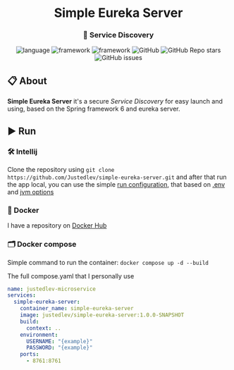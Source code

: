 <div id="header" align="center">
    <h1>Simple Eureka Server</h1>
    <h3>🚚 Service Discovery</h3>
    <div id="badges">
        <img alt="language" src="https://img.shields.io/badge/Java%2017-e6892e">
        <img alt="framework" src="https://img.shields.io/badge/Spring%20Framework%206-6cb52d">
        <img alt="framework" src="https://img.shields.io/badge/Spring%20Boot%203-6cb52d">
        <img alt="GitHub" src="https://img.shields.io/github/license/Justedlev/simple-eureka-server">
        <img alt="GitHub Repo stars" src="https://img.shields.io/github/stars/Justedlev/simple-eureka-server">
        <img alt="GitHub issues" src="https://img.shields.io/github/issues/Justedlev/simple-eureka-server">
    </div>
</div>

## 📋 About

__Simple Eureka Server__ it's a secure *Service Discovery* for easy launch and using, based on the Spring framework 6 and
eureka server.

## ▶️ Run

### 🛠️ Intellij

Clone the repository using `git clone https://github.com/Justedlev/simple-eureka-server.git` and after that run the app local,
you can use the simple [run configuration](.run%2FDefault.run.xml), that based on [.env](../.env)
and [jvm options](../.vmoptions)

### 🚢 Docker

I have a repository on [Docker Hub](https://hub.docker.com/repository/docker/justedlev/simple-eureka-server/general)

### 🗂️ Docker compose

Simple command to run the container: `docker compose up -d --build`

The full compose.yaml that I personally use

```yaml
name: justedlev-microservice
services:
  simple-eureka-server:
    container_name: simple-eureka-server
    image: justedlev/simple-eureka-server:1.0.0-SNAPSHOT
    build:
      context: ..
    environment:
      USERNAME: "{example}"
      PASSWORD: "{example}"
    ports:
      - 8761:8761
```
